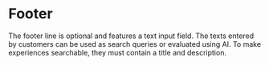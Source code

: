 # Footer

The footer line is optional and features a text input field. The texts entered by customers can be used as search queries or evaluated using AI. To make experiences searchable, they must contain a title and description.
